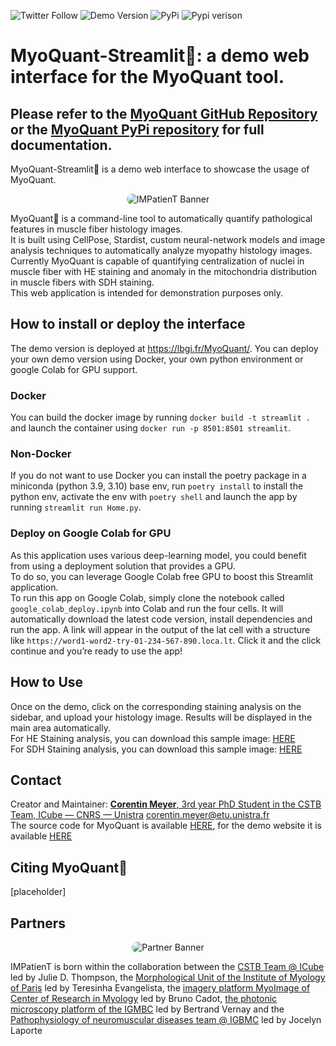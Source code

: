 ![Twitter Follow](https://img.shields.io/twitter/follow/corentinm_py?style=social) ![Demo Version](https://img.shields.io/badge/Demo-https%3A%2F%2Flbgi.fr%2FMyoQuant%2F-9cf) ![PyPi](https://img.shields.io/badge/PyPi-https%3A%2F%2Fpypi.org%2Fproject%2Fmyoquant%2F-blueviolet) ![Pypi verison](https://img.shields.io/pypi/v/myoquant)
# MyoQuant-Streamlit🔬: a demo web interface for the MyoQuant tool.

## Please refer to the [MyoQuant GitHub Repository](https://github.com/lambda-science/MyoQuant) or the [MyoQuant PyPi repository](https://pypi.org/project/myoquant/) for full documentation.  

MyoQuant-Streamlit🔬 is a demo web interface to showcase the usage of MyoQuant. 
<p align="center">
  <img src="https://i.imgur.com/mzALgZL.png" alt="IMPatienT Banner" style="border-radius: 25px;" />
</p>

MyoQuant🔬 is a command-line tool to automatically quantify pathological features in muscle fiber histology images.  
It is built using CellPose, Stardist, custom neural-network models and image analysis techniques to automatically analyze myopathy histology images. Currently MyoQuant is capable of quantifying centralization of nuclei in muscle fiber with HE staining and anomaly in the mitochondria distribution in muscle fibers with SDH staining.  
This web application is intended for demonstration purposes only.

## How to install or deploy the interface

The demo version is deployed at https://lbgi.fr/MyoQuant/. You can deploy your own demo version using Docker, your own python environment or google Colab for GPU support.

### Docker

You can build the docker image by running `docker build -t streamlit .` and launch the container using `docker run -p 8501:8501 streamlit`.

### Non-Docker

If you do not want to use Docker you can install the poetry package in a miniconda (python 3.9, 3.10) base env, run `poetry install` to install the python env, activate the env with `poetry shell` and launch the app by running `streamlit run Home.py`.

### Deploy on Google Colab for GPU

As this application uses various deep-learning model, you could benefit from using a deployment solution that provides a GPU.  
To do so, you can leverage Google Colab free GPU to boost this Streamlit application.  
To run this app on Google Colab, simply clone the notebook called `google_colab_deploy.ipynb` into Colab and run the four cells. It will automatically download the latest code version, install dependencies and run the app. A link will appear in the output of the lat cell with a structure like `https://word1-word2-try-01-234-567-890.loca.lt`. Click it and the click continue and you’re ready to use the app!

## How to Use

Once on the demo, click on the corresponding staining analysis on the sidebar, and upload your histology image. Results will be displayed in the main area automatically.  
For HE Staining analysis, you can download this sample image: [HERE](https://www.lbgi.fr/~meyer/SDH_models/sample_he.jpg)  
For SDH Staining analysis, you can download this sample image: [HERE](https://www.lbgi.fr/~meyer/SDH_models/sample_sdh.jpg)


## Contact
Creator and Maintainer: [**Corentin Meyer**, 3rd year PhD Student in the CSTB Team, ICube — CNRS — Unistra](https://lambda-science.github.io/)  <corentin.meyer@etu.unistra.fr>  
The source code for MyoQuant is available [HERE](https://github.com/lambda-science/MyoQuant), for the demo website it is available [HERE](https://github.com/lambda-science/MyoQuant-Streamlit)

## Citing MyoQuant🔬
[placeholder]  

## Partners

<p align="center">
  <img src="https://i.imgur.com/m5OGthE.png" alt="Partner Banner" style="border-radius: 25px;" />
</p>

IMPatienT is born within the collaboration between the [CSTB Team @ ICube](https://cstb.icube.unistra.fr/en/index.php/Home) led by Julie D. Thompson, the [Morphological Unit of the Institute of Myology of Paris](https://www.institut-myologie.org/en/recherche-2/neuromuscular-investigation-center/morphological-unit/) led by Teresinha Evangelista, the [imagery platform MyoImage of Center of Research in Myology](https://recherche-myologie.fr/technologies/myoimage/) led by Bruno Cadot, [the photonic microscopy platform of the IGMBC](https://www.igbmc.fr/en/plateformes-technologiques/photonic-microscopy) led by Bertrand Vernay and the [Pathophysiology of neuromuscular diseases team @ IGBMC](https://www.igbmc.fr/en/igbmc/a-propos-de-ligbmc/directory/jocelyn-laporte) led by Jocelyn Laporte
